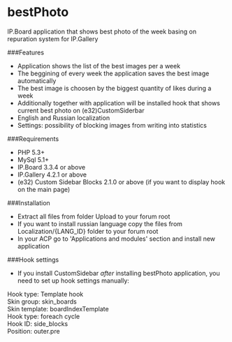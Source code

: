 bestPhoto
========

IP.Board application that shows best photo of the week basing on repuration system for IP.Gallery


###Features
* Application shows the list of the best images per a week
* The beggining of every week the application saves the best image automatically
* The best image is choosen by the biggest quantity of likes during a week
* Additionally together with application will be installed hook that shows current best photo on (e32)CustomSiderbar
* English and Russian localization
* Settings: possibility of blocking images from writing into statistics


###Requirements
* PHP 5.3+ 
* MySql 5.1+
* IP.Board 3.3.4 or above
* IP.Gallery 4.2.1 or above
* (e32) Custom Sidebar Blocks 2.1.0 or above (if you want to display hook on the main page)


###Installation
* Extract all files from folder Upload to your forum root
* If you want to install russian language copy the files from Localization/{LANG_ID} folder to your forum root
* In your ACP go to 'Applications and modules' section and install new application


###Hook settings
* If you install CustomSidebar _after_ installing bestPhoto application, you need to set up hook settings manually:
<div>
  Hook type: Template hook<br />
  Skin group: skin_boards<br />
  Skin template: boardIndexTemplate<br />
  Hook type: foreach cycle<br />
  Hook ID: side_blocks<br />
  Position: outer.pre<br />
</div>
